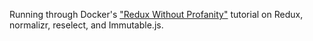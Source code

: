 Running through Docker's ["Redux Without Profanity"](https://tonyhb.gitbooks.io/redux-without-profanity) tutorial on Redux, normalizr, reselect, and Immutable.js.
